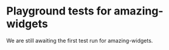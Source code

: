 # Playground tests for amazing-widgets
We are still awaiting the first test run for amazing-widgets.
